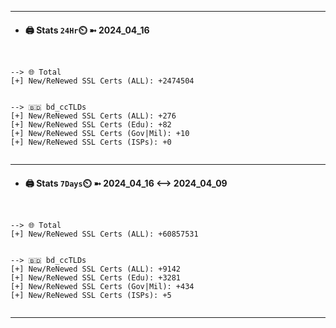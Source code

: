 

---
- #### 🖨️ **Stats** `24Hr`⏲️ ➼ 2024_04_16
```console


--> 🌐 Total
[+] New/ReNewed SSL Certs (ALL): +2474504


--> 🇧🇩 bd_ccTLDs
[+] New/ReNewed SSL Certs (ALL): +276
[+] New/ReNewed SSL Certs (Edu): +82
[+] New/ReNewed SSL Certs (Gov|Mil): +10
[+] New/ReNewed SSL Certs (ISPs): +0


```

---
- #### 🖨️ **Stats** `7Days`⏲️ ➼ 2024_04_16 <--> 2024_04_09
```console


--> 🌐 Total
[+] New/ReNewed SSL Certs (ALL): +60857531


--> 🇧🇩 bd_ccTLDs
[+] New/ReNewed SSL Certs (ALL): +9142
[+] New/ReNewed SSL Certs (Edu): +3281
[+] New/ReNewed SSL Certs (Gov|Mil): +434
[+] New/ReNewed SSL Certs (ISPs): +5


```

---


